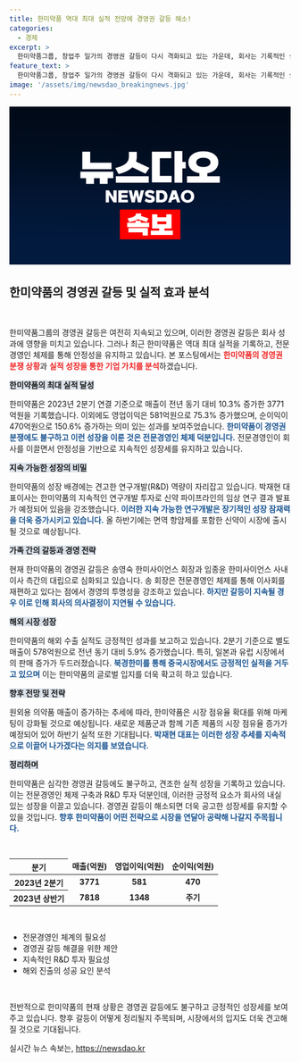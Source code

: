 ```yaml
---
title: 한미약품 역대 최대 실적 전망에 경영권 갈등 해소!
categories:
  - 경제
excerpt: >
  한미약품그룹, 창업주 일가의 경영권 갈등이 다시 격화되고 있는 가운데, 회사는 기록적인 실적을 달성하며 기대감을 높이고 있다. 전문경영인 체제 도입을 두고 경영진 간의 팽팽한 대립이 이어지면서 향후 전망이 더욱 궁금해진다.
feature_text: >
  한미약품그룹, 창업주 일가의 경영권 갈등이 다시 격화되고 있는 가운데, 회사는 기록적인 실적을 달성하며 기대감을 높이고 있다. 전문경영인 체제 도입을 두고 경영진 간의 팽팽한 대립이 이어지면서 향후 전망이 더욱 궁금해진다.
image: '/assets/img/newsdao_breakingnews.jpg'
---
```


<p><img src="/assets/img/newsdao_breakingnews.jpg" alt="firstkoreanews 속보" /></p>

<h2 data-ke-size="size26">한미약품의 경영권 갈등 및 실적 효과 분석</h2>

<p data-ke-size="size16">&nbsp;</p>

<p>한미약품그룹의 경영권 갈등은 여전히 지속되고 있으며, 이러한 경영권 갈등은 회사 성과에 영향을 미치고 있습니다. 그러나 최근 한미약품은 역대 최대 실적을 기록하고, 전문경영인 체제를 통해 안정성을 유지하고 있습니다. 본 포스팅에서는 <b><span style="color: #ee2323;">한미약품의 경영권 분쟁 상황</span></b>과 <b><span style="color: #ee2323;">실적 성장을 통한 기업 가치를 분석</span></b>하겠습니다. </p>

<p><b><span style="background-color: #21538527;">한미약품의 최대 실적 달성</span></b></p>

<p>한미약품은 2023년 2분기 연결 기준으로 매출이 전년 동기 대비 10.3% 증가한 3771억원을 기록했습니다. 이외에도 영업이익은 581억원으로 75.3% 증가했으며, 순이익이 470억원으로 150.6% 증가하는 의미 있는 성과를 보여주었습니다. <b><span style="color: #1a5490;">한미약품이 경영권 분쟁에도 불구하고 이런 성장을 이룬 것은 전문경영인 체제 덕분입니다.</span></b> 전문경영인이 회사를 이끌면서 안정성을 기반으로 지속적인 성장세를 유지하고 있습니다.</p>

<p><b><span style="background-color: #21538527;">지속 가능한 성장의 비밀</span></b></p>

<p>한미약품의 성장 배경에는 견고한 연구개발(R&amp;D) 역량이 자리잡고 있습니다. 박재현 대표이사는 한미약품의 지속적인 연구개발 투자로 신약 파이프라인의 임상 연구 결과 발표가 예정되어 있음을 강조했습니다. <b><span style="color: #1a5490;">이러한 지속 가능한 연구개발은 장기적인 성장 잠재력을 더욱 증가시키고 있습니다.</span></b> 올 하반기에는 면역 항암제를 포함한 신약이 시장에 출시될 것으로 예상됩니다.</p>

<p><b><span style="background-color: #21538527;">가족 간의 갈등과 경영 전략</span></b></p>

<p>현재 한미약품의 경영권 갈등은 송영숙 한미사이언스 회장과 임종윤 한미사이언스 사내이사 측간의 대립으로 심화되고 있습니다. 송 회장은 전문경영인 체제를 통해 이사회를 재편하고 있다는 점에서 경영의 투명성을 강조하고 있습니다. <b><span style="color: #1a5490;">하지만 갈등이 지속될 경우 이로 인해 회사의 의사결정이 지연될 수 있습니다.</span></b> </p>

<p><b><span style="background-color: #21538527;">해외 시장 성장</span></b></p>

<p>한미약품의 해외 수출 실적도 긍정적인 성과를 보고하고 있습니다. 2분기 기준으로 별도 매출이 578억원으로 전년 동기 대비 5.9% 증가했습니다. 특히, 일본과 유럽 시장에서의 판매 증가가 두드러졌습니다. <b><span style="color: #1a5490;">북경한미를 통해 중국시장에서도 긍정적인 실적을 거두고 있으며</span></b> 이는 한미약품의 글로벌 입지를 더욱 확고히 하고 있습니다.</p>

<p><b><span style="background-color: #21538527;">향후 전망 및 전략</span></b></p>

<p>원외용 의약품 매출이 증가하는 추세에 따라, 한미약품은 시장 점유율 확대를 위해 마케팅이 강화될 것으로 예상됩니다. 새로운 제품군과 함께 기존 제품의 시장 점유율 증가가 예정되어 있어 하반기 실적 또한 기대됩니다. <b><span style="color: #1a5490;">박재현 대표는 이러한 성장 추세를 지속적으로 이끌어 나가겠다는 의지를 보였습니다.</span></b></p>

<p><b><span style="background-color: #21538527;">정리하며</span></b></p>

<p>한미약품은 심각한 경영권 갈등에도 불구하고, 견조한 실적 성장을 기록하고 있습니다. 이는 전문경영인 체제 구축과 R&amp;D 투자 덕분인데, 이러한 긍정적 요소가 회사의 내실 있는 성장을 이끌고 있습니다. 경영권 갈등이 해소되면 더욱 공고한 성장세를 유지할 수 있을 것입니다. <b><span style="color: #1a5490;">향후 한미약품이 어떤 전략으로 시장을 연달아 공략해 나갈지 주목됩니다.</span></b></p>

<p data-ke-size="size16">&nbsp;</p>

<table>
  <thead>
    <tr>
      <th style="text-align: center;">분기</th>
      <td style="text-align: center;"><b>매출(억원)</b></td>
      <td style="text-align: center;"><b>영업이익(억원)</b></td>
      <td style="text-align: center;"><b>순이익(억원)</b></td>
    </tr>
  </thead>
  <tbody>
    <tr>
      <th style="text-align: center;">2023년 2분기</th>
      <td style="text-align: center;"><b>3771</b></td>
      <td style="text-align: center;"><b>581</b></td>
      <td style="text-align: center;"><b>470</b></td>
    </tr>
    <tr>
      <th style="text-align: center;">2023년 상반기</th>
      <td style="text-align: center;"><b>7818</b></td>
      <td style="text-align: center;"><b>1348</b></td>
      <td style="text-align: center;"><b>주기</b></td>
    </tr>
  </tbody>
</table>

<p data-ke-size="size16">&nbsp;</p> 

<ul>
  <li>전문경영인 체계의 필요성</li>
  <li>경영권 갈등 해결을 위한 제안</li>
  <li>지속적인 R&D 투자 필요성</li>
  <li>해외 진출의 성공 요인 분석</li>
</ul>

<p data-ke-size="size16">&nbsp;</p> 

<p>전반적으로 한미약품의 현재 상황은 경영권 갈등에도 불구하고 긍정적인 성장세를 보여주고 있습니다. 향후 갈등이 어떻게 정리될지 주목되며, 시장에서의 입지도 더욱 견고해질 것으로 기대됩니다.</p>
실시간 뉴스 속보는, <a href="https://newsdao.kr" rel="dofollow">https://newsdao.kr</a>


